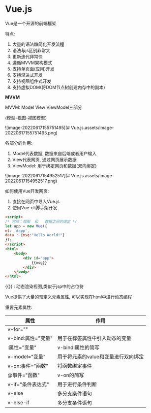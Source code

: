 # Vue.js

Vue是一个开源的前端框架

特点:

1. 大量的语法糖简化开发流程
2. 语法与js区别非常大
3. 更新迭代非常快
4. 遵循MVVM架构模式
5. 支持单页面(应用)开发
6. 支持渐进式开发
7. 支持视图组件式开发
8. 支持虚拟DOM(将DOM节点树创建内存中的副本)

**MVVM**

MVVM: Model View ViewModel三部分

(模型-视图-视图模型)

![image-20220617155751495](# Vue.js.assets/image-20220617155751495.png)

各部分的作用:

1. Model代表数据, 数据来自后端或者用户输入
2. View代表网页, 通过网页展示数据
3. ViewModel: 用于绑定网页和数据(双向绑定)

![image-20220617154952517](# Vue.js.assets/image-20220617154952517.png)

如何使用Vue开发网页:

1. 直接在网页中导入Vue.js
2. 使用Vue-cli脚手架开发

```html
<script>
/* 完成：视图  和   数据之间的绑定 */
let app = new Vue({
el: '#app',
data : {msg:"Hello World!"}
});
</script>
<html>
    <body>
        <div id="app">
            {{msg}}
        </div>
    </body>
</html>
```

{{}} : 动态渲染视图,类似于jsp中的占位符

Vue提供了大量的预定义元素属性, 可以实现在html中进行动态编程

重要元素属性:

| 属性               | 作用                                |
| ------------------ | ----------------------------------- |
| v-for=""           |                                     |
| v-bind:属性="变量" | 用于在标签属性中引入动态的变量      |
| :属性="变量"       | v-bind:属性的简写                   |
| v-model="变量"     | 用于将元素的value和变量进行双向绑定 |
| v-on:事件="函数"   | 将函数绑定事件                      |
| @事件="函数"       | v-on的简写                          |
| v-if="条件表达式"  | 用于进行条件判断                    |
| v-else             | 多分支条件语句                      |
| v-else-if          | 多分支条件语句                      |

